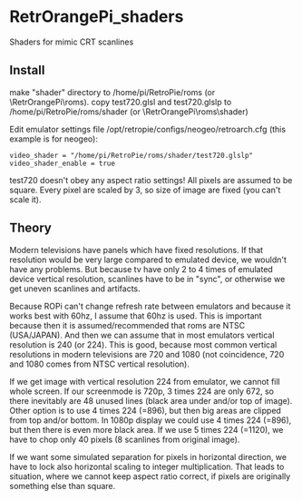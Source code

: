 # RetrOrangePi_shaders
Shaders for mimic CRT scanlines

## Install

make "shader" directory to /home/pi/RetroPie/roms (or \\RetrOrangePi\roms).
copy test720.glsl and test720.glslp to /home/pi/RetroPie/roms/shader (or \\RetrOrangePi\roms\shader)

Edit emulator settings file /opt/retropie/configs/neogeo/retroarch.cfg (this example is for neogeo):
```
video_shader = "/home/pi/RetroPie/roms/shader/test720.glslp"
video_shader_enable = true
```
test720 doesn't obey any aspect ratio settings! All pixels are assumed to be square. Every pixel are scaled by 3, so size of image are fixed (you can't scale it).


## Theory

Modern televisions have panels which have fixed resolutions. If that resolution would be very large compared to emulated device, we wouldn't have any problems. But because tv have only 2 to 4 times of emulated device vertical resolution, scanlines have to be in "sync", or otherwise we get uneven scanlines and artifacts.

Because ROPi can't change refresh rate between emulators and because it works best with 60hz, I assume that 60hz is used. This is important because then it is assumed/recommended that roms are NTSC (USA/JAPAN). And then we can assume that in most emulators vertical resolution is 240 (or 224). This is good, because most common vertical resolutions in modern televisions are 720 and 1080 (not coincidence, 720 and 1080 comes from NTSC vertical resolution).

If we get image with vertical resolution 224 from emulator, we cannot fill whole screen. If our screenmode is 720p, 3 times 224 are only 672, so there inevitably are 48 unused lines (black area under and/or top of image). Other option is to use 4 times 224 (=896), but then big areas are clipped from top and/or bottom. In 1080p display we could use 4 times 224 (=896), but then there is even more black area. If we use 5 times 224 (=1120), we have to chop only 40 pixels (8 scanlines from original image).

If we want some simulated separation for pixels in horizontal direction, we have to lock also horizontal scaling to integer multiplication. That leads to situation, where we cannot keep aspect ratio correct, if pixels are originally something else than square.
